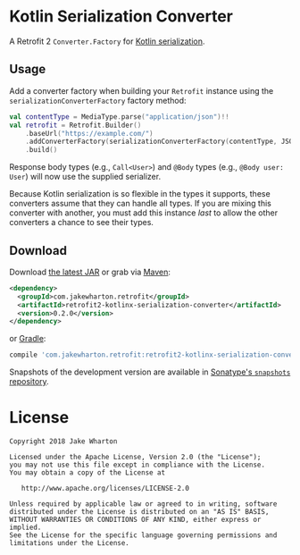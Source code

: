 Kotlin Serialization Converter
==============================

A Retrofit 2 `Converter.Factory` for [Kotlin serialization][1].


Usage
-----

Add a converter factory when building your `Retrofit` instance using the
`serializationConverterFactory` factory method:
```kotlin
val contentType = MediaType.parse("application/json")!!
val retrofit = Retrofit.Builder()
    .baseUrl("https://example.com/")
    .addConverterFactory(serializationConverterFactory(contentType, JSON))
    .build()
```

Response body types (e.g., `Call<User>`) and `@Body` types (e.g., `@Body user: User`) will now use
the supplied serializer.

Because Kotlin serialization is so flexible in the types it supports, these converters assume
that they can handle all types. If you are mixing this converter with another, you must add this
instance _last_ to allow the other converters a chance to see their types.


Download
--------

Download [the latest JAR][2] or grab via [Maven][3]:
```xml
<dependency>
  <groupId>com.jakewharton.retrofit</groupId>
  <artifactId>retrofit2-kotlinx-serialization-converter</artifactId>
  <version>0.2.0</version>
</dependency>
```
or [Gradle][3]:
```groovy
compile 'com.jakewharton.retrofit:retrofit2-kotlinx-serialization-converter:0.2.0'
```

Snapshots of the development version are available in [Sonatype's `snapshots` repository][snap].


License
=======

    Copyright 2018 Jake Wharton

    Licensed under the Apache License, Version 2.0 (the "License");
    you may not use this file except in compliance with the License.
    You may obtain a copy of the License at

       http://www.apache.org/licenses/LICENSE-2.0

    Unless required by applicable law or agreed to in writing, software
    distributed under the License is distributed on an "AS IS" BASIS,
    WITHOUT WARRANTIES OR CONDITIONS OF ANY KIND, either express or implied.
    See the License for the specific language governing permissions and
    limitations under the License.




 [1]: https://github.com/Kotlin/kotlinx.serialization/
 [2]: https://search.maven.org/remote_content?g=com.squareup.retrofit2&a=adapter-kotlin-coroutines-experimental&v=LATEST
 [3]: http://search.maven.org/#search%7Cga%7C1%7Cg%3A%22com.squareup.retrofit2%22%20a%3A%22adapter-kotlin-coroutines-experimental%22
 [snap]: https://oss.sonatype.org/content/repositories/snapshots/
